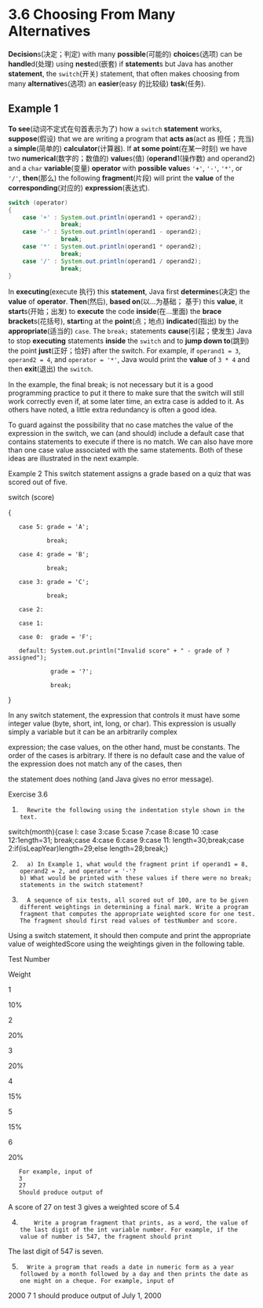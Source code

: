 # 3.6 Choosing From Many Alternatives

**Decision**s(决定；判定) with many **possible**(可能的) **choice**s(选项) can be **handle**d(处理) using **nest**ed(嵌套) if **statement**s but Java has another **statement**, the `switch`(开关) statement, that often makes choosing from many **alternative**s(选项) an **easier**(easy 的比较级) **task**(任务).

## Example 1

**To see**(动词不定式在句首表示为了) how a `switch` **statement** works, **suppose**(假设) that we are writing a program that **acts as**(act as 担任；充当) a **simple**(简单的) **calculator**(计算器). If **at some point**(在某一时刻) we have two **numerical**(数字的；数值的) **value**s(值) (**operand**1(操作数) and operand2) and a `char` **variable**(变量) **operator** with **possible** **value**s `'+'`, `'-'`, `'*'`, or `'/'`, **then**(那么) the following **fragment**(片段) will print the **value** of the **corresponding**(对应的) **expression**(表达式).

```java
switch (operator)
{
    case '+' : System.out.println(operand1 + operand2);
               break;
    case '-' : System.out.println(operand1 - operand2);
               break;
    case '*' : System.out.println(operand1 * operand2);
               break;
    case '/' : System.out.println(operand1 / operand2);
               break;
}
```

In **executing**(execute 执行) this **statement**, Java first **determine**s(决定) the **value** of **operator**. **Then**(然后), **based on**(以...为基础； 基于) this **value**, it **start**s(开始；出发) to **execute** the code **inside**(在...里面) the **brace bracket**s(花括号), **start**ing at the **point**(点；地点) **indicate**d(指出) by the **appropriate**(适当的) `case`. The `break;` statements **cause**(引起；使发生) Java to stop **executing** statements **inside** the `switch` and to **jump down to**(跳到) the point **just**(正好；恰好) after the switch. For example, if `operand1 = 3`, `operand2 = 4`, and `operator = '*'`, Java would print the **value** of `3 * 4` and then **exit**(退出) the `switch`.

In the example, the final break; is not necessary but it is a good programming practice to put it there to make sure that the switch will still work correctly even if, at some later time, an extra case is added to it. As others have noted, a little extra redundancy is often a good idea.

To guard against the possibility that no case matches the value of the expression in the switch, we can (and should) include a default case that contains statements to execute if there is no match. We can also have more than one case value associated with the same statements. Both of these ideas are illustrated in the next example.

 

Example 2
This switch statement assigns a grade based on a quiz that was scored out of five.

 

switch (score)

{

       case 5: grade = 'A';

               break;

       case 4: grade = 'B';

               break;

       case 3: grade = 'C';

               break;

       case 2:

       case 1:

       case 0:  grade = 'F';

       default: System.out.println("Invalid score" + " - grade of ? assigned");

                grade = '?';

                break;

}

 

 


 

In any switch statement, the expression that controls it must have some integer value (byte, short, int, long, or char). This expression is usually simply a variable but it can be an arbitrarily complex

 expression; the case values, on the other hand, must be constants. The order of the cases is arbitrary. If there is no default case and the value of the expression does not match any of the cases, then

the statement does nothing (and Java gives no error message).

 

 

Exercise 3.6
1.       Rewrite the following using the indentation style shown in the text. 
 
switch(month){case l: case 3:case 5:case 7:case 8:case 10 :case 12:1ength=31;
break;case 4:case 6:case 9:case 11: length=30;break;case 2:if(isLeapYear)length=29;else length=28;break;}
 
2.       a) In Example 1, what would the fragment print if operand1 = 8,    operand2 = 2, and operator = '-'?
       b) What would be printed with these values if there were no break; statements in the switch statement? 
 
 
3.       A sequence of six tests, all scored out of 100, are to be given different weightings in determining a final mark. Write a program fragment that computes the appropriate weighted score for one test. The fragment should first read values of testNumber and score. 
Using a switch statement, it should then compute and print the appropriate value of weightedScore using the weightings given in the following table.
 
Test Number

Weight

1

10%

2

20%

3

20%

4

15%

5

15%

6

20%

 
 
       For example, input of 
       3
       27
       Should produce output of
       
A score of 27 on test 3 gives a weighted score of 5.4
 
 
4.         Write a program fragment that prints, as a word, the value of the last digit of the int variable number. For example, if the value of number is 547, the fragment should print 
    
The last digit of 547 is seven.

 

    
   
5.       Write a program that reads a date in numeric form as a year followed by a month followed by a day and then prints the date as one might on a cheque. For example, input of 
 

2000 
7
 1 
should produce output of 
July 1, 2000       
